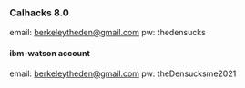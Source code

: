 ### Calhacks 8.0

email: berkeleytheden@gmail.com
pw: thedensucks

#### ibm-watson account

email: berkeleytheden@gmail.com
pw: theDensucksme2021
